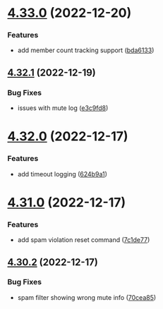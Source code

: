 # [4.33.0](https://github.com/onesoft-sudo/sudobot/compare/v4.32.1...v4.33.0) (2022-12-20)


### Features

* add member count tracking support ([bda6133](https://github.com/onesoft-sudo/sudobot/commit/bda61333d2405ed83346dc5725f28a7724cd3e88))



## [4.32.1](https://github.com/onesoft-sudo/sudobot/compare/v4.32.0...v4.32.1) (2022-12-19)


### Bug Fixes

* issues with mute log ([e3c9fd8](https://github.com/onesoft-sudo/sudobot/commit/e3c9fd8ca3e14baac3903e78ff5db8ce8c92d684))



# [4.32.0](https://github.com/onesoft-sudo/sudobot/compare/v4.31.0...v4.32.0) (2022-12-17)


### Features

* add timeout logging ([624b9a1](https://github.com/onesoft-sudo/sudobot/commit/624b9a141ebe0559c0c6e9cea333d9656ef6cb67))



# [4.31.0](https://github.com/onesoft-sudo/sudobot/compare/v4.30.2...v4.31.0) (2022-12-17)


### Features

* add spam violation reset command ([7c1de77](https://github.com/onesoft-sudo/sudobot/commit/7c1de770dcd5c442cc9d604f50462a7c37444946))



## [4.30.2](https://github.com/onesoft-sudo/sudobot/compare/v4.30.1...v4.30.2) (2022-12-17)


### Bug Fixes

* spam filter showing wrong mute info ([70cea85](https://github.com/onesoft-sudo/sudobot/commit/70cea8562f1f21e2ce2c0b4bce48e43870c412a9))



